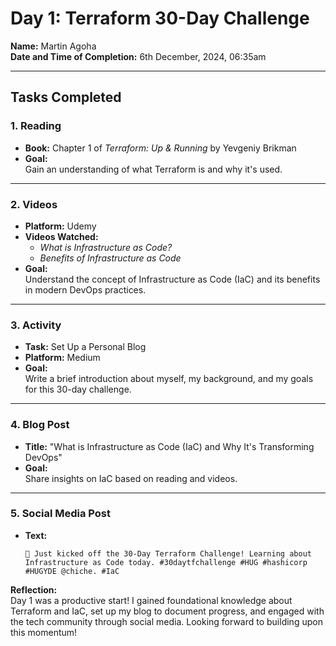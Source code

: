 # Day 1: Terraform 30-Day Challenge

**Name:** Martin Agoha  
**Date and Time of Completion:** 6th December, 2024, 06:35am

---

## Tasks Completed

### 1. **Reading**
- **Book:** Chapter 1 of *Terraform: Up & Running* by Yevgeniy Brikman  
- **Goal:**  
  Gain an understanding of what Terraform is and why it's used.

---

### 2. **Videos**
- **Platform:** Udemy  
- **Videos Watched:**  
  - *What is Infrastructure as Code?*  
  - *Benefits of Infrastructure as Code*  
- **Goal:**  
  Understand the concept of Infrastructure as Code (IaC) and its benefits in modern DevOps practices.

---

### 3. **Activity**
- **Task:** Set Up a Personal Blog  
- **Platform:** Medium 
- **Goal:**  
  Write a brief introduction about myself, my background, and my goals for this 30-day challenge.

---

### 4. **Blog Post**
- **Title:** "What is Infrastructure as Code (IaC) and Why It's Transforming DevOps"  
- **Goal:**  
  Share insights on IaC based on reading and videos.

---

### 5. **Social Media Post**
- **Text:**  
  ```text
  🚀 Just kicked off the 30-Day Terraform Challenge! Learning about Infrastructure as Code today. #30daytfchallenge #HUG #hashicorp #HUGYDE @chiche. #IaC

**Reflection:**  
Day 1 was a productive start! I gained foundational knowledge about Terraform and IaC, set up my blog to document progress, and engaged with the tech community through social media. Looking forward to building upon this momentum!
